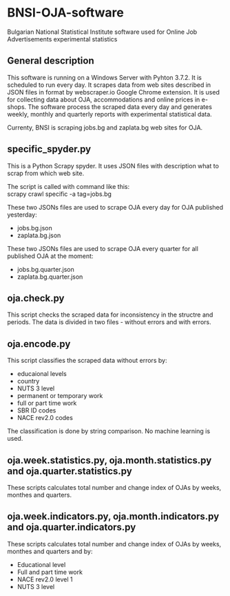 # BNSI-OJA-software

Bulgarian National Statistical Institute software used for Online Job Advertisements experimental statistics

## General description

This software is running on a Windows Server with Pyhton 3.7.2. It is scheduled to run every day. It scrapes data from web sites described in JSON files in format by webscraper.io Google Chrome extension. It is used for collecting data about OJA, accommodations and online prices in e-shops. The software process the scraped data every day and generates weekly, monthly and quarterly reports with experimental statistical data.

Currenty, BNSI is scraping jobs.bg and zaplata.bg web sites for OJA.

## specific_spyder.py

This is a Python Scrapy spyder. It uses JSON files with description what to scrap from which web site. 

The script is called with command like this:   
scrapy crawl specific -a tag=jobs.bg

These two JSONs files are used to scrape OJA every day for OJA published yesterday:
- jobs.bg.json
- zaplata.bg.json

These two JSONs files are used to scrape OJA every quarter for all published OJA at the moment:
- jobs.bg.quarter.json
- zaplata.bg.quarter.json

## oja.check.py

This script checks the scraped data for inconsistency in the structre and periods. The data is divided in two files - without errors and with errors.

## oja.encode.py

This script classifies the scraped data without errors by:
- educaional levels
- country
- NUTS 3 level
- permanent or temporary work
- full or part time work
- SBR ID codes
- NACE rev2.0 codes

The classification is done by string comparison. No machine learning is used.

## oja.week.statistics.py, oja.month.statistics.py and oja.quarter.statistics.py

These scripts calculates total number and change index of OJAs by weeks, monthes and quarters.

## oja.week.indicators.py, oja.month.indicators.py and oja.quarter.indicators.py

These scripts calculates total number and change index of OJAs by weeks, monthes and quarters and by:
- Educational level
- Full and part time work
- NACE rev2.0 level 1
- NUTS 3 level
